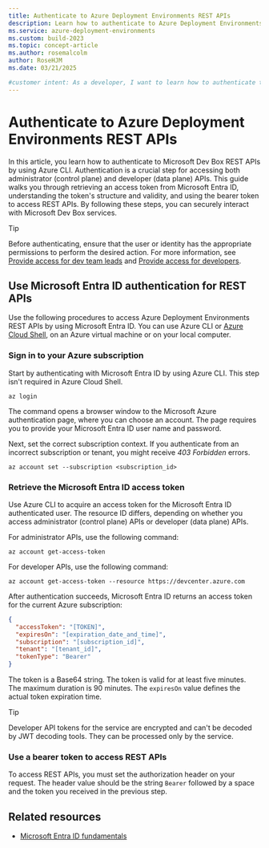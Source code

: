 ```yaml
---
title: Authenticate to Azure Deployment Environments REST APIs
description: Learn how to authenticate to Azure Deployment Environments REST APIs, as administrator or developer, by using Azure CLI.
ms.service: azure-deployment-environments
ms.custom: build-2023
ms.topic: concept-article
ms.author: rosemalcolm
author: RoseHJM
ms.date: 03/21/2025

#customer intent: As a developer, I want to learn how to authenticate to Microsoft Dev Box REST APIs so that I can securely interact with Microsoft Dev Box services.
---
```


# Authenticate to Azure Deployment Environments REST APIs

In this article, you learn how to authenticate to Microsoft Dev Box REST APIs by using Azure CLI. Authentication is a crucial step for accessing both administrator (control plane) and developer (data plane) APIs. This guide walks you through retrieving an access token from Microsoft Entra ID, understanding the token's structure and validity, and using the bearer token to access REST APIs. By following these steps, you can securely interact with Microsoft Dev Box services.

> [!TIP]
> Before authenticating, ensure that the user or identity has the appropriate permissions to perform the desired action. For more information, see [Provide access for dev team leads](./how-to-configure-project-admin.md) and [Provide access for developers](./how-to-configure-deployment-environments-user.md).

<a name='using-azure-ad-authentication-for-rest-apis'></a>

## Use Microsoft Entra ID authentication for REST APIs

Use the following procedures to access Azure Deployment Environments REST APIs by using Microsoft Entra ID. You can use Azure CLI or [Azure Cloud Shell](../../articles/cloud-shell/quickstart.md), on an Azure virtual machine or on your local computer.

### Sign in to your Azure subscription

Start by authenticating with Microsoft Entra ID by using Azure CLI. This step isn't required in Azure Cloud Shell.

```azurecli
az login
```

The command opens a browser window to the Microsoft Azure authentication page, where you can choose an account. The page requires you to provide your Microsoft Entra ID user name and password.

Next, set the correct subscription context. If you authenticate from an incorrect subscription or tenant, you might receive *403 Forbidden* errors.

```azurecli
az account set --subscription <subscription_id>
```

<a name='retrieve-the-azure-ad-access-token'></a>

### Retrieve the Microsoft Entra ID access token

Use Azure CLI to acquire an access token for the Microsoft Entra ID authenticated user. The resource ID differs, depending on whether you access administrator (control plane) APIs or developer (data plane) APIs.

For administrator APIs, use the following command:

```azurecli-interactive
az account get-access-token
```

For developer APIs, use the following command:

```azurecli-interactive
az account get-access-token --resource https://devcenter.azure.com
```

After authentication succeeds, Microsoft Entra ID returns an access token for the current Azure subscription:

```json
{
  "accessToken": "[TOKEN]",
  "expiresOn": "[expiration_date_and_time]",
  "subscription": "[subscription_id]",
  "tenant": "[tenant_id]",
  "tokenType": "Bearer"
}
```

The token is a Base64 string. The token is valid for at least five minutes. The maximum duration is 90 minutes. The `expiresOn` value defines the actual token expiration time.

> [!TIP]
> Developer API tokens for the service are encrypted and can't be decoded by JWT decoding tools. They can be processed only by the service.

### Use a bearer token to access REST APIs

To access REST APIs, you must set the authorization header on your request. The header value should be the string `Bearer` followed by a space and the token you received in the previous step.

## Related resources

- [Microsoft Entra ID fundamentals](../../articles/active-directory/fundamentals/whatis.md)
